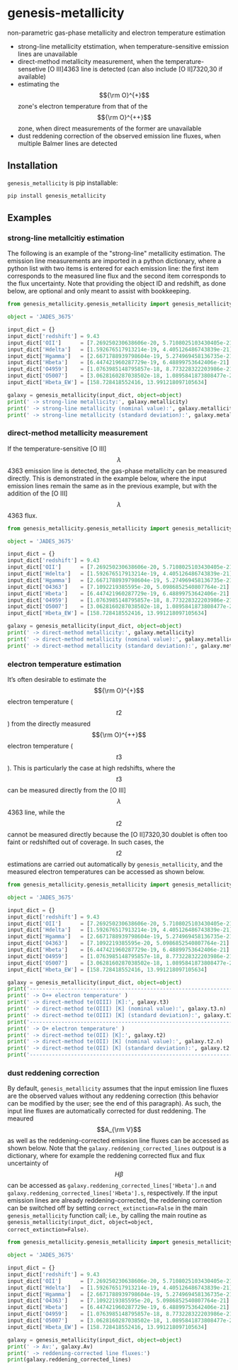 # genesis-metallicity

non-parametric gas-phase metallicity and electron temperature estimation

- strong-line metallicity etstimation, when temperature-sensitive emission lines are unavailable
- direct-method metallicity measurement, when the temperature-sensetive [O III]4363 line is detected (can also include [O II]7320,30 if available)
- estimating the $${\rm O}^{+}$$ zone's electron temperature from that of the $${\rm O}^{++}$$ zone, when direct measurements of the former are unavailable
- dust reddening correction of the observed emission line fluxes, when multiple Balmer lines are detected

Installation
-------
``genesis_metallicity`` is pip installable:

```bash
pip install genesis_metallicity
```

Examples
-------
### strong-line metallcitiy estimation

The following is an example of the "strong-line" metallicity estimation. The emission line measurements are imported in a python dictionary, where a python list with two items is entered for each emission line: the first item corresponds to the measured line flux and the second item corresponds to the flux uncertainty. Note that providing the object ID and redshift, as done below, are optional and only meant to assist with bookkeeping.

```python
from genesis_metallicity.genesis_metallicity import genesis_metallicity

object = 'JADES_3675'

input_dict = {}
input_dict['redshift'] = 9.43
input_dict['OII']      = [7.269250230638606e-20, 5.7108025103430405e-21]
input_dict['Hdelta']   = [1.592676517913214e-19, 4.405126486743839e-21]
input_dict['Hgamma']   = [2.6671788939798604e-19, 5.274969458136735e-21]
input_dict['Hbeta']    = [6.447421960287729e-19, 6.48899753642406e-21]
input_dict['O4959']    = [1.0763985148795857e-18, 8.773228322203986e-21]
input_dict['O5007']    = [3.0628160287038502e-18, 1.0895841873808477e-20]
input_dict['Hbeta_EW'] = [158.728418552416, 13.991218097105634]

galaxy = genesis_metallicity(input_dict, object=object)
print(' -> strong-line metallicity:', galaxy.metallicity)
print(' -> strong-line metallicity (nominal value):', galaxy.metallicity.n)
print(' -> strong-line metallicity (standard deviation):', galaxy.metallicity.s)
```

### direct-method metallicity measurement

If the temperature-sensitive [O III]$$\lambda$$4363 emission line is detected, the gas-phase metallicity can be measured directly. This is demonstrated in the example below, where the input emission lines remain the same as in the previous example, but with the addition of the [O III]$$\lambda$$4363 flux.

```python
from genesis_metallicity.genesis_metallicity import genesis_metallicity

object = 'JADES_3675'

input_dict = {}
input_dict['redshift'] = 9.43
input_dict['OII']      = [7.269250230638606e-20, 5.7108025103430405e-21]
input_dict['Hdelta']   = [1.592676517913214e-19, 4.405126486743839e-21]
input_dict['Hgamma']   = [2.6671788939798604e-19, 5.274969458136735e-21]
input_dict['O4363']    = [7.1092219385595e-20, 5.0986852540807764e-21]
input_dict['Hbeta']    = [6.447421960287729e-19, 6.48899753642406e-21]
input_dict['O4959']    = [1.0763985148795857e-18, 8.773228322203986e-21]
input_dict['O5007']    = [3.0628160287038502e-18, 1.0895841873808477e-20]
input_dict['Hbeta_EW'] = [158.728418552416, 13.991218097105634]

galaxy = genesis_metallicity(input_dict, object=object)
print(' -> direct-method metallicity:', galaxy.metallicity)
print(' -> direct-method metallicity (nominal value):', galaxy.metallicity.n)
print(' -> direct-method metallicity (standard deviation):', galaxy.metallicity.s)
```

### electron temperature estimation

It’s often desirable to estimate the $${\rm O}^{+}$$ electron temperature ($$t2$$) from the directly measured $${\rm O}^{++}$$ electron temperature ($$t3$$). This is particularly the case at high redshifts, where the $$t3$$ can be measured directly from the [O III]$$\lambda$$4363 line, while the $$t2$$ cannot be measured directly because the [O II]7320,30 doublet is often too faint or redshifted out of coverage. In such cases, the $$t2$$ estimations are carried out automatically by ```genesis_metallicity```, and the measured electron temperatures can be accessed as shown below.

```python
from genesis_metallicity.genesis_metallicity import genesis_metallicity

object = 'JADES_3675'

input_dict = {}
input_dict['redshift'] = 9.43
input_dict['OII']      = [7.269250230638606e-20, 5.7108025103430405e-21]
input_dict['Hdelta']   = [1.592676517913214e-19, 4.405126486743839e-21]
input_dict['Hgamma']   = [2.6671788939798604e-19, 5.274969458136735e-21]
input_dict['O4363']    = [7.1092219385595e-20, 5.0986852540807764e-21]
input_dict['Hbeta']    = [6.447421960287729e-19, 6.48899753642406e-21]
input_dict['O4959']    = [1.0763985148795857e-18, 8.773228322203986e-21]
input_dict['O5007']    = [3.0628160287038502e-18, 1.0895841873808477e-20]
input_dict['Hbeta_EW'] = [158.728418552416, 13.991218097105634]

galaxy = genesis_metallicity(input_dict, object=object)
print('--------------------------------------------------------------------------')
print(' -> O++ electron temperature' )
print(' -> direct-method te(OIII) [K]:', galaxy.t3)
print(' -> direct-method te(OIII) [K] (nominal value):', galaxy.t3.n)
print(' -> direct-method te(OIII) [K] (standard deviation):', galaxy.t3.s)
print('--------------------------------------------------------------------------')
print(' -> O+ electron temperature' )
print(' -> direct-method te(OII) [K]:', galaxy.t2)
print(' -> direct-method te(OII) [K] (nominal value):', galaxy.t2.n)
print(' -> direct-method te(OII) [K] (standard deviation):', galaxy.t2.s)
print('--------------------------------------------------------------------------')
```

### dust reddening correction

By default, ```genesis_metallicity``` assumes that the input emission line fluxes are the observed values without any reddening correction (this behavior can be modified by the user; see the end of this paragraph). As such, the input line fluxes are automatically corrected for dust reddening. The meaured $$A_{\rm V}$$ as well as the reddening-corrected emission line fluxes can be accessed as shown below. Note that the ```galaxy.reddening_corrected_lines``` outpout is a dictionary, where for example the reddening corrected flux and flux uncertainty of $$H\beta$$ can be accessed as ```galaxy.reddening_corrected_lines['Hbeta'].n``` and ```galaxy.reddening_corrected_lines['Hbeta'].s```, respectively. If the input emission lines are already reddening-corrected, the reddening correction can be switched off by setting ```correct_extinction=False``` in the main ```genesis_metallicity``` function call; i.e., by calling the main routine as ```genesis_metallicity(input_dict, object=object, correct_extinction=False)```.

```python
from genesis_metallicity.genesis_metallicity import genesis_metallicity

object = 'JADES_3675'

input_dict = {}
input_dict['redshift'] = 9.43
input_dict['OII']      = [7.269250230638606e-20, 5.7108025103430405e-21]
input_dict['Hdelta']   = [1.592676517913214e-19, 4.405126486743839e-21]
input_dict['Hgamma']   = [2.6671788939798604e-19, 5.274969458136735e-21]
input_dict['O4363']    = [7.1092219385595e-20, 5.0986852540807764e-21]
input_dict['Hbeta']    = [6.447421960287729e-19, 6.48899753642406e-21]
input_dict['O4959']    = [1.0763985148795857e-18, 8.773228322203986e-21]
input_dict['O5007']    = [3.0628160287038502e-18, 1.0895841873808477e-20]
input_dict['Hbeta_EW'] = [158.728418552416, 13.991218097105634]

galaxy = genesis_metallicity(input_dict, object=object)
print(' -> Av:', galaxy.Av)
print(' -> reddening-corrected line fluxes:')
print(galaxy.reddening_corrected_lines)
```
